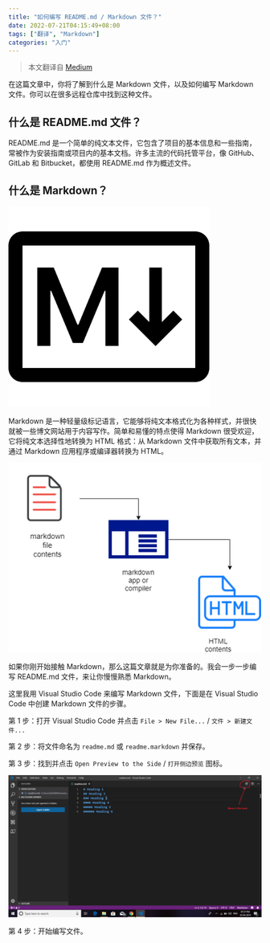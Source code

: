 ```yaml
---
title: "如何编写 README.md / Markdown 文件？"
date: 2022-07-21T04:15:49+08:00
tags: ["翻译", "Markdown"]
categories: "入门"
---
```


> 本文翻译自 [Medium](https://medium.com/@saumya.ranjan/how-to-write-a-readme-md-file-markdown-file-20cb7cbcd6f)

在这篇文章中，你将了解到什么是 Markdown 文件，以及如何编写 Markdown 文件。你可以在很多远程仓库中找到这种文件。

## 什么是 README.md 文件？

README.md 是一个简单的纯文本文件，它包含了项目的基本信息和一些指南，常被作为安装指南或项目内的基本文档。许多主流的代码托管平台，像 GitHub、GitLab 和 Bitbucket，都使用 README.md 作为概述文件。

## 什么是 Markdown？

![Markdown Logo](/%E5%A6%82%E4%BD%95%E7%BC%96%E5%86%99%20README.md%20Markdown%20%E6%96%87%E4%BB%B6/%E4%BB%80%E4%B9%88%E6%98%AF%20Markdown-01.png#center)

Markdown 是一种轻量级标记语言，它能够将纯文本格式化为各种样式，并很快就被一些博文网站用于内容写作。简单和易懂的特点使得 Markdown 很受欢迎，它将纯文本选择性地转换为 HTML 格式：从 Markdown 文件中获取所有文本，并通过 Markdown 应用程序或编译器转换为 HTML。

![Render Markdown File](/%E5%A6%82%E4%BD%95%E7%BC%96%E5%86%99%20README.md%20Markdown%20%E6%96%87%E4%BB%B6/%E4%BB%80%E4%B9%88%E6%98%AF%20Markdown-02.png#center)

如果你刚开始接触 Markdown，那么这篇文章就是为你准备的。我会一步一步编写 README.md 文件，来让你慢慢熟悉 Markdown。

这里我用 Visual Studio Code 来编写 Markdown 文件，下面是在 Visual Studio Code 中创建 Markdown 文件的步骤。

第 1 步：打开 Visual Studio Code 并点击 `File > New File...` / `文件 > 新建文件...`

第 2 步：将文件命名为 `readme.md` 或 `readme.markdown` 并保存。

第 3 步：找到并点击 `Open Preview to the Side` / `打开侧边预览` 图标。

![VS Code Screenshort](/%E5%A6%82%E4%BD%95%E7%BC%96%E5%86%99%20README.md%20Markdown%20%E6%96%87%E4%BB%B6/%E4%BB%80%E4%B9%88%E6%98%AF%20Markdown-03.png#center)

第 4 步：开始编写文件。
